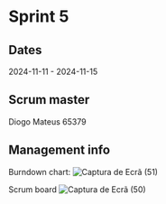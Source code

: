 # Sprint 5
## Dates
2024-11-11 - 2024-11-15

## Scrum master
Diogo Mateus 65379

## Management info
Burndown chart: 
![Captura de Ecrã (51)](https://github.com/user-attachments/assets/665102b3-9710-4eb6-b659-ff4b6ea8971f)

Scrum board
![Captura de Ecrã (50)](https://github.com/user-attachments/assets/3a64789c-e42b-4478-ab3d-25f4f84f3033)
